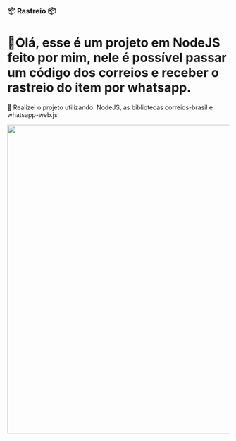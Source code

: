 ### 📦  Rastreio 📦


# 👋Olá, esse é um projeto em NodeJS feito por mim, nele é possível passar um código dos correios e receber o rastreio do item por whatsapp. <br>

🚐 Realizei o projeto utilizando: NodeJS, as bibliotecas correios-brasil e whatsapp-web.js <br>

<P>

  
  <p align="center">
  <img width="700" height="" src="https://user-images.githubusercontent.com/69609443/182465285-5840f988-9b49-40db-98eb-76e6c802e02e.gif">
</p>
